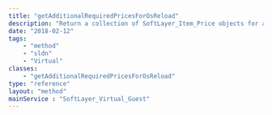 ```yaml
---
title: "getAdditionalRequiredPricesForOsReload"
description: "Return a collection of SoftLayer_Item_Price objects for an OS reload"
date: "2018-02-12"
tags:
    - "method"
    - "sldn"
    - "Virtual"
classes:
    - "getAdditionalRequiredPricesForOsReload"
type: "reference"
layout: "method"
mainService : "SoftLayer_Virtual_Guest"
---
```

